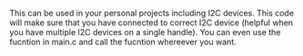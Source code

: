 This can be used in your personal projects including I2C devices. This code will make sure that you have connected to correct I2C device (helpful when you have multiple I2C devices on a single handle). You can even use the fucntion in main.c and call the fucntion whereever you want.
